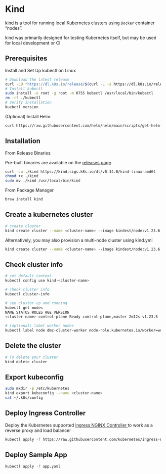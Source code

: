 # Kind

[ kind ](https://kind.sigs.k8s.io/) is a tool for running local Kubernetes clusters using `Docker` container “nodes”.

kind was primarily designed for testing Kubernetes itself, but may be used for local development or CI.

## Prerequisites

Install and Set Up kubectl on Linux

```bash
# Download the latest release
curl -LO "https://dl.k8s.io/release/$(curl -L -s https://dl.k8s.io/release/stable.txt)/bin/linux/amd64/kubectl"
# Install kubectl
sudo install -o root -g root -m 0755 kubectl /usr/local/bin/kubectl
rm -rf ./kubectl
# Verify installation
kuebctl version
```

(Optional) Install Helm

```bash
curl https://raw.githubusercontent.com/helm/helm/main/scripts/get-helm-3 | bash
```

## Installation

From Release Binaries

Pre-built binaries are available on the [releases page](https://github.com/kubernetes-sigs/kind/releases).

```bash
curl -Lo ./kind https://kind.sigs.k8s.io/dl/v0.14.0/kind-linux-amd64
chmod +x ./kind
sudo mv ./kind /usr/local/bin/kind
```

From Package Manager

```bash
brew install kind
```

## Create a kubernetes cluster

```bash
# create cluster
kind create cluster --name <cluster-name> --image kindest/node:v1.23.6

```

Alternatively, you may also provision a multi-node cluster using kind.yml

```bash
kind create cluster --name <cluster-name> --image kindest/node:v1.23.6 --config kind.yaml
```

## Check cluster info

```bash
# set default context
kubectl config use kind-<cluster-name>

# check cluster info
kubectl cluster-info

# see cluster up and running
kubectl get nodes
NAME STATUS ROLES AGE VERSION
<cluster-name>-control-plane Ready control-plane,master 2m12s v1.23.5

# (optional) label worker nodes
kubectl label node dmz-cluster-worker node-role.kubernetes.io/worker=worker
```

## Delete the cluster

```bash
# To delete your cluster
kind delete cluster
```

## Export kubeconfig

```bash
sudo mkdir -p /etc/kubernetes
kind export kubeconfig --name <cluster-name>
cat ~/.k8s/config
```

## Deploy Ingress Controller

Deploy the Kubernetes supported [ Ingress NGINX Controller ](https://git.k8s.io/ingress-nginx/README.md#readme) to work as a reverse proxy and load balancer

```bash
kubectl apply -f https://raw.githubusercontent.com/kubernetes/ingress-nginx/main/deploy/static/provider/kind/deploy.yaml
```

## Deploy Sample App

```bash
kubectl apply -f app.yaml
```

